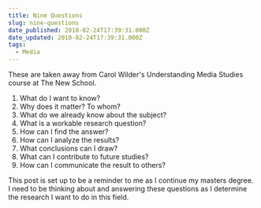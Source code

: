 ```yaml
---
title: Nine Questions
slug: nine-questions
date_published: 2010-02-24T17:39:31.000Z
date_updated: 2010-02-24T17:39:31.000Z
tags:
  - Media
---
```


These are taken away from Carol Wilder's Understanding Media Studies course at The New School.

1. What do I want to know?
2. Why does it matter? To whom?
3. What do we already know about the subject?
4. What is a workable research question?
5. How can I find the answer?
6. How can I analyze the results?
7. What conclusions can I draw?
8. What can I contribute to future studies?
9. How can I communicate the result to others?

This post is set up to be a reminder to me as I continue my masters degree. I need to be thinking about and answering these questions as I determine the research I want to do in this field.
